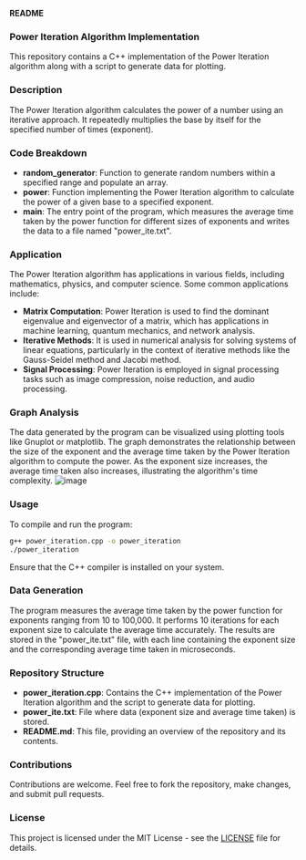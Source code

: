 **README**

### Power Iteration Algorithm Implementation

This repository contains a C++ implementation of the Power Iteration algorithm along with a script to generate data for plotting.

### Description

The Power Iteration algorithm calculates the power of a number using an iterative approach. It repeatedly multiplies the base by itself for the specified number of times (exponent).

### Code Breakdown

- **random_generator**: Function to generate random numbers within a specified range and populate an array.
- **power**: Function implementing the Power Iteration algorithm to calculate the power of a given base to a specified exponent.
- **main**: The entry point of the program, which measures the average time taken by the power function for different sizes of exponents and writes the data to a file named "power_ite.txt".

### Application

The Power Iteration algorithm has applications in various fields, including mathematics, physics, and computer science. Some common applications include:

- **Matrix Computation**: Power Iteration is used to find the dominant eigenvalue and eigenvector of a matrix, which has applications in machine learning, quantum mechanics, and network analysis.
- **Iterative Methods**: It is used in numerical analysis for solving systems of linear equations, particularly in the context of iterative methods like the Gauss-Seidel method and Jacobi method.
- **Signal Processing**: Power Iteration is employed in signal processing tasks such as image compression, noise reduction, and audio processing.

### Graph Analysis

The data generated by the program can be visualized using plotting tools like Gnuplot or matplotlib. The graph demonstrates the relationship between the size of the exponent and the average time taken by the Power Iteration algorithm to compute the power. As the exponent size increases, the average time taken also increases, illustrating the algorithm's time complexity.
![image](https://github.com/ayushMishra464/Design-and-Analysis-of-Algorithms/assets/158063230/badc62c2-2d16-489b-90dc-561ae2bcf185)

### Usage

To compile and run the program:
```bash
g++ power_iteration.cpp -o power_iteration
./power_iteration
```
Ensure that the C++ compiler is installed on your system.

### Data Generation

The program measures the average time taken by the power function for exponents ranging from 10 to 100,000. It performs 10 iterations for each exponent size to calculate the average time accurately. The results are stored in the "power_ite.txt" file, with each line containing the exponent size and the corresponding average time taken in microseconds.

### Repository Structure

- **power_iteration.cpp**: Contains the C++ implementation of the Power Iteration algorithm and the script to generate data for plotting.
- **power_ite.txt**: File where data (exponent size and average time taken) is stored.
- **README.md**: This file, providing an overview of the repository and its contents.

### Contributions

Contributions are welcome. Feel free to fork the repository, make changes, and submit pull requests.

### License

This project is licensed under the MIT License - see the [LICENSE](LICENSE) file for details.
